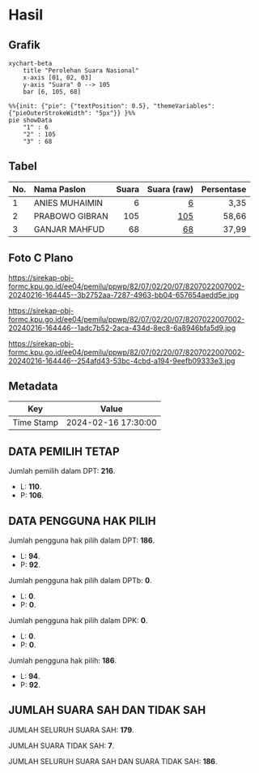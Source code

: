 # Hasil

## Grafik

```mermaid
xychart-beta
    title "Perolehan Suara Nasional"
    x-axis [01, 02, 03]
    y-axis "Suara" 0 --> 105
    bar [6, 105, 68]
```

```mermaid
%%{init: {"pie": {"textPosition": 0.5}, "themeVariables": {"pieOuterStrokeWidth": "5px"}} }%%
pie showData
    "1" : 6
    "2" : 105
    "3" : 68
```

## Tabel

| No. | Nama Paslon    | Suara | Suara (raw) | Persentase |
|:--- |:-------------- | -----:| -----------:| ----------:|
| 1   | ANIES MUHAIMIN | 6     | [6][p-1]    | 3,35       |
| 2   | PRABOWO GIBRAN | 105   | [105][p-2]  | 58,66      |
| 3   | GANJAR MAHFUD  | 68    | [68][p-3]   | 37,99      |


[p-1]: https://github.com/gigit-pemilu/pemilu-2024/blob/main/pilpres/hitung-suara/sub/82-maluku-utara/sub/07-pulau-morotai/sub/02-morotai-selatan-barat/sub/2007-tutuhu/sub/002-tps/sub/paslon-1.txt
[p-2]: https://github.com/gigit-pemilu/pemilu-2024/blob/main/pilpres/hitung-suara/sub/82-maluku-utara/sub/07-pulau-morotai/sub/02-morotai-selatan-barat/sub/2007-tutuhu/sub/002-tps/sub/paslon-2.txt
[p-3]: https://github.com/gigit-pemilu/pemilu-2024/blob/main/pilpres/hitung-suara/sub/82-maluku-utara/sub/07-pulau-morotai/sub/02-morotai-selatan-barat/sub/2007-tutuhu/sub/002-tps/sub/paslon-3.txt

## Foto C Plano

https://sirekap-obj-formc.kpu.go.id/ee04/pemilu/ppwp/82/07/02/20/07/8207022007002-20240216-164445--3b2752aa-7287-4963-bb04-657654aedd5e.jpg

https://sirekap-obj-formc.kpu.go.id/ee04/pemilu/ppwp/82/07/02/20/07/8207022007002-20240216-164446--1adc7b52-2aca-434d-8ec8-6a8946bfa5d9.jpg

https://sirekap-obj-formc.kpu.go.id/ee04/pemilu/ppwp/82/07/02/20/07/8207022007002-20240216-164446--254afd43-53bc-4cbd-a194-9eefb09333e3.jpg


## Metadata

| Key        | Value               |
| ---------- | ------------------- |
| Time Stamp | 2024-02-16 17:30:00 |


## DATA PEMILIH TETAP

Jumlah pemilih dalam DPT: **216**.
 * L: **110**.
 * P: **106**.

## DATA PENGGUNA HAK PILIH

Jumlah pengguna hak pilih dalam DPT: **186**.
 * L: **94**.
 * P: **92**.

Jumlah pengguna hak pilih dalam DPTb: **0**.
 * L: **0**.
 * P: **0**.

Jumlah pengguna hak pilih dalam DPK: **0**.
 * L: **0**.
 * P: **0**.

Jumlah pengguna hak pilih: **186**.
 * L: **94**.
 * P: **92**.

## JUMLAH SUARA SAH DAN TIDAK SAH

JUMLAH SELURUH SUARA SAH: **179**.

JUMLAH SUARA TIDAK SAH: **7**.

JUMLAH SELURUH SUARA SAH DAN SUARA TIDAK SAH: **186**.


